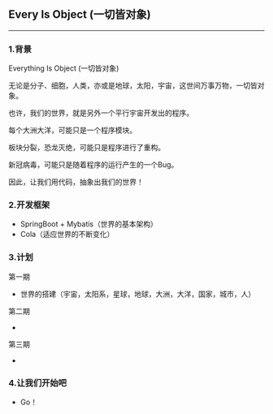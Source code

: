 ## Every Is Object (一切皆对象)

---



### 1.背景

Everything Is Object (一切皆对象)

无论是分子、细胞，人类，亦或是地球，太阳，宇宙，这世间万事万物，一切皆对象。

也许，我们的世界，就是另外一个平行宇宙开发出的程序。

每个大洲大洋，可能只是一个程序模块。

板块分裂，恐龙灭绝，可能只是程序进行了重构。

新冠病毒，可能只是随着程序的运行产生的一个Bug。

因此，让我们用代码，抽象出我们的世界！

### 2.开发框架

* SpringBoot + Mybatis（世界的基本架构）
* Cola（适应世界的不断变化）

### 3.计划

第一期

* 世界的搭建（宇宙，太阳系，星球，地球，大洲，大洋，国家，城市，人）

第二期

* 

第三期

* 

### 4.让我们开始吧

* Go！

